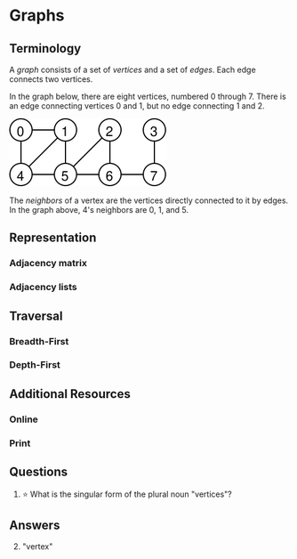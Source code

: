 # Graphs
## Terminology
A *graph* consists of a set of *vertices* and a set of *edges*. Each edge connects two vertices.

In the graph below, there are eight vertices, numbered 0 through 7. There is an edge connecting vertices 0 and 1, but no edge connecting 1 and 2.

![Edges are 0-1, 0-4, 1-4, 1-5, 2-5, 2-6, 3-7, 4-5, 5-6, and 6-7](graph.svg)

The *neighbors* of a vertex are the vertices directly connected to it by edges. In the graph above, 4's neighbors are 0, 1, and 5.

## Representation
### Adjacency matrix
### Adjacency lists
## Traversal
### Breadth-First
### Depth-First
## Additional Resources
### Online
### Print
## Questions
1. :star: What is the singular form of the plural noun "vertices"?
## Answers
2. "vertex"


